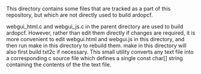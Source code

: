 This directory contains some files that are tracked as a part of this repository, but which are not directly used to build ardopcf.

webgui_html.c and webgui_js.c in the parent directory are used to build ardopcf.  However, rather than edit them directly if changes are required, it is more convenient to edit webgui.html and webgui.js in this directory, and then run make in this directory to rebuild them.  make in this directory will also first build txt2c if necessary.  This small utility converts any text file into a corresponding c source file which defines a single const char[] string containing the contents of the the text file.
